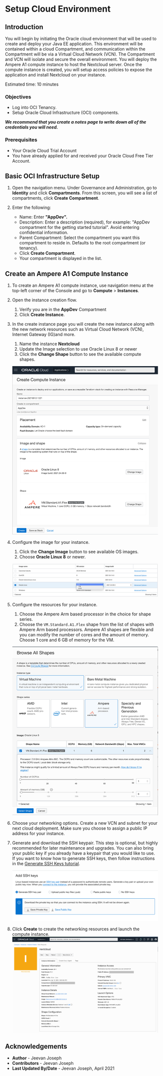 # Setup Cloud Environment

## Introduction

You will begin by initiating the Oracle cloud environment that will be used to create and deploy your Java EE application. This environment will be contained within a cloud Compartment, and communication within the Compartment will be via a Virtual Cloud Network (VCN). The Compartment and VCN will isolate and secure the overall environment. You will deploy the Ampere A1 compute instance to host the Nextcloud server. Once the compute instance is created, you will setup access policies to expose the application and install Nextcloud on your instance.

Estimated time: 10 minutes

### Objectives

- Log into OCI Tenancy.
- Setup Oracle Cloud Infrastructure (OCI) components.  

***We recommend that you create a notes page to write down all of the credentials you will need.***

### Prerequisites

- Your Oracle Cloud Trial Account
- You have already applied for and received your Oracle Cloud Free Tier Account.

## Basic OCI Infrastructure Setup

1. Open the navigation menu. Under Governance and Administration, go to **Identity** and click **Compartments**. From this screen, you will see a list of compartments, click **Create Compartment**.

1. Enter the following:
      - Name: Enter **"AppDev".**
      - Description: Enter a description (required), for example: "AppDev compartment for the getting started tutorial". Avoid entering confidential information.
      - Parent Compartment: Select the compartment you want this compartment to reside in. Defaults to the root compartment (or tenancy).
      - Click **Create Compartment**.
      - Your compartment is displayed in the list.

## Create an Ampere A1 Compute Instance

1. To create an Ampere A1 compute instance, use navigation menu at the top-left corner of the Console and go to **Compute** >   **Instances**.

1. Open the  instance creation flow.
   1. Verify you are in the **AppDev** Compartment 
   1. Click **Create Instance**.

1. In the create instance page you will create the new instance along with the new network resources such as Virtual Cloud Network (VCN), Internet Gateway (IG)and more. 
   1. Name the instance  **Nextcloud** 
   1. Update the Image selection to use Oracle Linux 8 or newer 
   1. Click the **Change Shape** button to see the available compute shapes.

   ![ Create Instance](images/03_create_instance02.png " ")

1. Configure the image for your instance.  
   1. Click the **Change Image** button to see available OS images. 
   1. Choose **Oracle Linux 8** or newer.

   ![Choose Oracle Linux 8](images/03_create_instance02_1.png)
   
1. Configure the resources for your instance. 
   1. Choose the Ampere Arm based processor in the choice for shape series. 
   1. Choose the `VM.Standard.A1.Flex` shape from the list of shapes with Ampere Arm based processors. Ampere A1 shapes are flexible and you can modify the number of cores and the amount of memory. Choose 1 core and 6 GB of memory for the VM.

   ![ Choose Shape](images/04_create_instance03.png " ")
   

1. Choose your networking options. Create a new VCN and subnet for your next cloud deployment. Make sure you choose to assign a public IP address for your instance. 

1. Generate and download the SSH keypair. This step is optional, but highly recommended for later maintenance and upgrades. You can also bring your public key if you already have a keypair that you would like to use. If you want to know how to generate SSH keys, then follow instructions in the [Generate SSH Keys tutorial](https://docs.oracle.com/en/learn/generate_ssh_keys/index.html).

   ![Network options](images/06_create_instance05.png " ")

1. Click **Create** to create the networking resources and launch the compute instance.
   ![launch instance](images/07_create_instance06.png " ")

## Acknowledgements

- **Author** - Jeevan Joseph
- **Contributors** -  Jeevan Joseph
- **Last Updated By/Date** - Jeevan Joseph, April 2021
